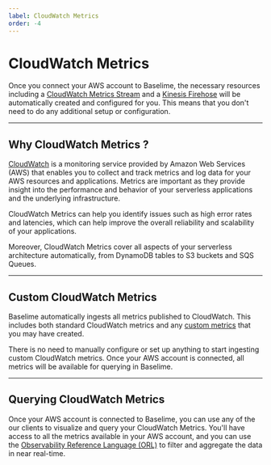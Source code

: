 ```yaml
---
label: CloudWatch Metrics
order: -4
---
```


# CloudWatch Metrics

Once you connect your AWS account to Baselime, the necessary resources including a [CloudWatch Metrics Stream](https://docs.aws.amazon.com/AmazonCloudWatch/latest/monitoring/CloudWatch-Metric-Streams.html) and a [Kinesis Firehose](https://aws.amazon.com/kinesis/data-firehose/) will be automatically created and configured for you. This means that you don't need to do any additional setup or configuration.

---

## Why CloudWatch Metrics ?

[CloudWatch](https://aws.amazon.com/cloudwatch/) is a monitoring service provided by Amazon Web Services (AWS) that enables you to collect and track metrics and log data for your AWS resources and applications. Metrics are important as they provide insight into the performance and behavior of your serverless applications and the underlying infrastructure.

CloudWatch Metrics can help you identify issues such as high error rates and latencies, which can help improve the overall reliability and scalability of your applications.

Moreover, CloudWatch Metrics cover all aspects of your serverless architecture automatically, from DynamoDB tables to S3 buckets and SQS Queues.


---

## Custom CloudWatch Metrics

Baselime automatically ingests all metrics published to CloudWatch. This includes both standard CloudWatch metrics and any [custom metrics](https://docs.aws.amazon.com/AmazonCloudWatch/latest/monitoring/publishingMetrics.html) that you may have created.

There is no need to manually configure or set up anything to start ingesting custom CloudWatch metrics. Once your AWS account is connected, all metrics will be available for querying in Baselime.

---

## Querying CloudWatch Metrics

Once your AWS account is connected to Baselime, you can use any of the our clients to visualize and query your CloudWatch Metrics. You'll have access to all the metrics available in your AWS account, and you can use the [Observability Reference Language (ORL)](../observability-reference-language/overview.md) to filter and aggregate the data in near real-time.